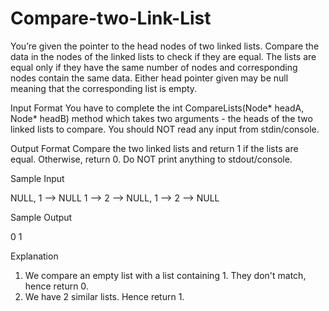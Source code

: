 # Compare-two-Link-List
You’re given the pointer to the head nodes of two linked lists. Compare the data in the nodes of the linked lists to check if they are equal. The lists are equal only if they have the same number of nodes and corresponding nodes contain the same data. Either head pointer given may be null meaning that the corresponding list is empty.

Input Format 
You have to complete the int CompareLists(Node* headA, Node* headB) method which takes two arguments - the heads of the two linked lists to compare. You should NOT read any input from stdin/console.

Output Format 
Compare the two linked lists and return 1 if the lists are equal. Otherwise, return 0. Do NOT print anything to stdout/console.

Sample Input

NULL, 1 --> NULL 
1 --> 2 --> NULL, 1 --> 2 --> NULL

Sample Output

0
1

Explanation 
1. We compare an empty list with a list containing 1. They don't match, hence return 0. 
2. We have 2 similar lists. Hence return 1.
